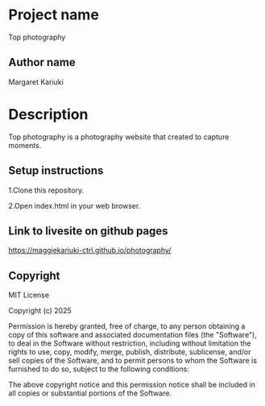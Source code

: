 
# Project name
Top photography

## Author name 
Margaret Kariuki
# Description
Top photography is a photography website that created to capture moments.
 
 ## Setup instructions
 1.Clone this repository.

 2.Open index.html in your web browser.

## Link to livesite on github pages
https://maggiekariuki-ctrl.github.io/photography/

## Copyright 
MIT License

Copyright (c) 2025

Permission is hereby granted, free of charge, to any person obtaining a copy of this software and associated documentation files (the "Software"), to deal in the Software without restriction, including without limitation the rights to use, copy, modify, merge, publish, distribute, sublicense, and/or sell copies of the Software, and to permit persons to whom the Software is furnished to do so, subject to the following conditions:

The above copyright notice and this permission notice shall be included in all copies or substantial portions of the Software.







































































































 


























































































































































